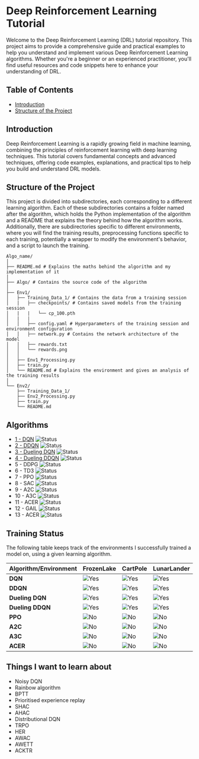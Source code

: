 # Deep Reinforcement Learning Tutorial

Welcome to the Deep Reinforcement Learning (DRL) tutorial repository. This project aims to provide a comprehensive guide and practical examples to help you understand and implement various Deep Reinforcement Learning algorithms. Whether you're a beginner or an experienced practitioner, you'll find useful resources and code snippets here to enhance your understanding of DRL.

## Table of Contents

- [Introduction](#introduction)
- [Structure of the Project](#structure-of-the-project)

## Introduction

Deep Reinforcement Learning is a rapidly growing field in machine learning, combining the principles of reinforcement learning with deep learning techniques. This tutorial covers fundamental concepts and advanced techniques, offering code examples, explanations, and practical tips to help you build and understand DRL models.

## Structure of the Project

This project is divided into subdirectories, each corresponding to a different learning algorithm. Each of these subdirectories contains a folder named after the algorithm, which holds the Python implementation of the algorithm and a README that explains the theory behind how the algorithm works. Additionally, there are subdirectories specific to different environments, where you will find the training results, preprocessing functions specific to each training, potentially a wrapper to modify the environment's behavior, and a script to launch the training.

```
Algo_name/
│
├── README.md # Explains the maths behind the algorithm and my implementation of it
│
├── Algo/ # Contains the source code of the algorithm
│
├── Env1/
│   ├── Training_Data_1/ # Contains the data from a training session
│   |   ├── checkpoints/ # Contains saved models from the training session
│   |   |   └── cp_100.pth
│   |   |
│   │   ├── config.yaml # Hyperparameters of the training session and environment configuration
│   │   ├── network.py # Contains the network architecture of the model
│   │   ├── rewards.txt
│   │   └── rewards.png
│   │
│   ├── Env1_Processing.py
│   ├── train.py
│   └── README.md # Explains the environment and gives an analysis of the training results
│
└── Env2/
    ├── Training_Data_1/
    ├── Env2_Processing.py
    ├── train.py
    └── README.md
```

## Algorithms

- [1 - DQN](https://github.com/iamtitouche/DeepRL/tree/main/1-DQN) ![Status](https://img.shields.io/badge/Status-Implemented-brightgreen)
- [2 - DDQN](https://github.com/iamtitouche/DeepRL/tree/main/2-DDQN) ![Status](https://img.shields.io/badge/Status-Implemented-brightgreen)
- [3 - Dueling DQN](https://github.com/iamtitouche/DeepRL/tree/main/3-DuelingDQN) ![Status](https://img.shields.io/badge/Status-Implemented-brightgreen)
- [4 - Dueling DDQN](https://github.com/iamtitouche/DeepRL/tree/main/4-DuelingDQN) ![Status](https://img.shields.io/badge/Status-Implemented-brightgreen)
- 5 - DDPG ![Status](https://img.shields.io/badge/Status-TODO-red)
- 6 - TD3 ![Status](https://img.shields.io/badge/Status-TODO-red)
- 7 - PPO ![Status](https://img.shields.io/badge/Status-TODO-red)
- 8 - SAC ![Status](https://img.shields.io/badge/Status-TODO-red)
- 9 - A2C ![Status](https://img.shields.io/badge/Status-TODO-red)
- 10 - A3C ![Status](https://img.shields.io/badge/Status-TODO-red)
- 11 - ACER ![Status](https://img.shields.io/badge/Status-TODO-red)
- 12 - GAIL ![Status](https://img.shields.io/badge/Status-TODO-red)
- 13 - ACER ![Status](https://img.shields.io/badge/Status-TODO-red)

## Training Status

The following table keeps track of the environments I successfully trained a model on, using a given learning algorithm. 

| Algorithm/Environment | FrozenLake | CartPole | LunarLander |
|-----------------------|------|------|------|
| **DQN**               | ![Yes](https://img.shields.io/badge/Trained-Yes-brightgreen) | ![Yes](https://img.shields.io/badge/Trained-Yes-brightgreen) | ![Yes](https://img.shields.io/badge/Trained-Yes-brightgreen) |
| **DDQN**              | ![Yes](https://img.shields.io/badge/Trained-Yes-brightgreen) | ![Yes](https://img.shields.io/badge/Trained-Yes-brightgreen) | ![Yes](https://img.shields.io/badge/Trained-Yes-brightgreen) |
| **Dueling DQN**       | ![Yes](https://img.shields.io/badge/Trained-Yes-brightgreen) | ![Yes](https://img.shields.io/badge/Trained-Yes-brightgreen) | ![Yes](https://img.shields.io/badge/Trained-Yes-brightgreen) |
| **Dueling DDQN**      | ![Yes](https://img.shields.io/badge/Trained-Yes-brightgreen) | ![Yes](https://img.shields.io/badge/Trained-Yes-brightgreen) | ![Yes](https://img.shields.io/badge/Trained-Yes-brightgreen) |
| **PPO**               | ![No](https://img.shields.io/badge/Trained-No-red) | ![No](https://img.shields.io/badge/Trained-No-red) | ![No](https://img.shields.io/badge/Trained-No-red) |
| **A2C**               | ![No](https://img.shields.io/badge/Trained-No-red) | ![No](https://img.shields.io/badge/Trained-No-red) | ![No](https://img.shields.io/badge/Trained-No-red) |
| **A3C**               | ![No](https://img.shields.io/badge/Trained-No-red) | ![No](https://img.shields.io/badge/Trained-No-red) | ![No](https://img.shields.io/badge/Trained-No-red) |
| **ACER**              | ![No](https://img.shields.io/badge/Trained-No-red) | ![No](https://img.shields.io/badge/Trained-No-red) | ![No](https://img.shields.io/badge/Trained-No-red) |


## Things I want to learn about 

- Noisy DQN
- Rainbow algorithm
- BPTT
- Prioritised experience replay
- SHAC
- AHAC
- Distributional DQN
- TRPO
- HER
- AWAC
- AWETT
- ACKTR